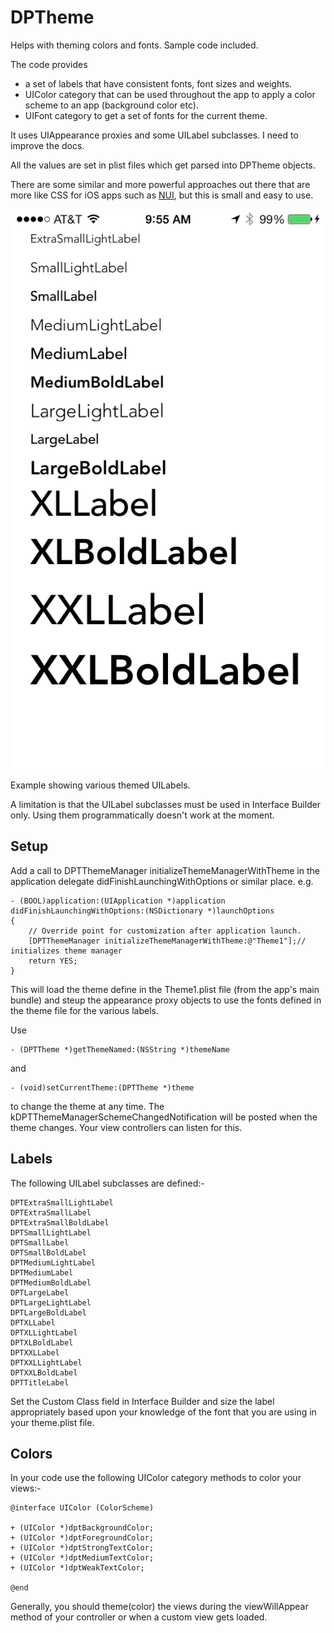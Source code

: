 DPTheme
=======

Helps with theming colors and fonts. Sample code included. 

The code provides 

* a set of labels that have consistent fonts, font sizes and weights. 
* UIColor category that can be used throughout the app to apply a color scheme to an app (background color etc).
* UIFont category to get a set of fonts for the current theme.

It uses UIAppearance proxies and some UILabel subclasses. I need to improve the docs.

All the values are set in plist files which get parsed into DPTheme objects.

There are some similar and more powerful approaches out there that are more like CSS for iOS apps such as [NUI](https://github.com/tombenner/nui), but this is small and easy to use.


![Smaller icon](Screenshot.png "Screenshot showing various themed UILabels")


Example showing various themed UILabels.

A limitation is that the UILabel subclasses must be used in Interface Builder only. Using them programmatically doesn't work at the moment.

Setup
-----

Add a call to DPTThemeManager initializeThemeManagerWithTheme in the application delegate didFinishLaunchingWithOptions or similar place. e.g.

	- (BOOL)application:(UIApplication *)application didFinishLaunchingWithOptions:(NSDictionary *)launchOptions
	{
	    // Override point for customization after application launch.
	    [DPTThemeManager initializeThemeManagerWithTheme:@"Theme1"];// initializes theme manager
	    return YES;
	}

This will load the theme define in the Theme1.plist file (from the app's main bundle) and steup the appearance proxy objects to use the fonts defined in the theme file for the various labels.

Use 

	- (DPTTheme *)getThemeNamed:(NSString *)themeName
	
and
	
	- (void)setCurrentTheme:(DPTTheme *)theme
	
to change the theme at any time. The kDPTThemeManagerSchemeChangedNotification will be posted when the theme changes. Your view controllers can listen for this.

Labels
------
The following UILabel subclasses are defined:-

	DPTExtraSmallLightLabel
	DPTExtraSmallLabel
	DPTExtraSmallBoldLabel
	DPTSmallLightLabel
	DPTSmallLabel
	DPTSmallBoldLabel
	DPTMediumLightLabel
	DPTMediumLabel
	DPTMediumBoldLabel
	DPTLargeLabel
	DPTLargeLightLabel
	DPTLargeBoldLabel
	DPTXLLabel
	DPTXLLightLabel
	DPTXLBoldLabel
	DPTXXLLabel
	DPTXXLLightLabel
	DPTXXLBoldLabel
	DPTTitleLabel

Set the Custom Class field in Interface Builder and size the label appropriately based upon your knowledge of the font that you are using in your theme.plist file.

Colors
---
In your code use the following UIColor category methods to color your views:- 

	@interface UIColor (ColorScheme)
	
	+ (UIColor *)dptBackgroundColor;
	+ (UIColor *)dptForegroundColor;
	+ (UIColor *)dptStrongTextColor;
	+ (UIColor *)dptMediumTextColor;
	+ (UIColor *)dptWeakTextColor;
	
	@end

Generally, you should theme(color) the views during the viewWillAppear method of your controller or when a custom view gets loaded.
